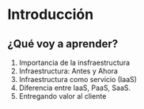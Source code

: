 # Introducción

## ¿Qué voy a aprender?

1. Importancia de la insfraestructura
2. Infraestructura: Antes y Ahora
3. Infraestructura como servicio \(IaaS\)
4. Diferencia entre IaaS, PaaS, SaaS.
5. Entregando valor al cliente

